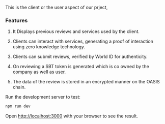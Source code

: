 This is the client or the user aspect of our prject,

### Features

1) It Displays previous reviews and services used by the client.

2) Clients can interact with services, generating a proof of interaction using zero knowledge technology.

3)  Clients can submit reviews, verified by World ID for authenticity.

4) On reviewing a SBT token is generated which is co owned by the company as well as user.

5) The data of the review is stored in an encrypted manner on the  OASIS chain.

Run the development server to test:

```bash
npm run dev
```

Open [http://localhost:3000](http://localhost:3000) with your browser to see the result.

